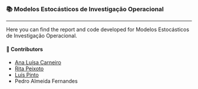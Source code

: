 ### :books: Modelos Estocásticos de Investigação Operacional
***
Here you can find the report and code developed for Modelos Estocásticos de Investigação Operacional.

#### :handshake: Contributors 
- [Ana Luísa Carneiro](https://github.com/Analucar)
- [Rita Peixoto](https://github.com/rita-peixoto)
- [Luís Pinto](https://github.com/L-Pinto)
- Pedro Almeida Fernandes
